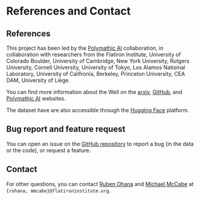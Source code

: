 
# References and Contact

## References

This project has been led by the <a href="https://polymathic-ai.org/"> Polymathic AI</a> collaboration, in collaboration with researchers from the Flatiron Institute, University of Colorado Boulder, University of Cambridge, New York University, Rutgers University, Cornell University, University of Tokyo, Los Alamos Natioinal Laboratory, University of Califronia, Berkeley, Princeton University, CEA DAM, University of Liège.

You can find more information about the Well on the [arxiv](arxiv), [GitHub](https://github.com/PolymathicAI/the_well), and [Polymathic AI](https://polymathic-ai.org/) websites.

The dataset have are also accessible through the [Hugging Face](huggingface) platform.

## Bug report and feature request

You can open an issue on the [GitHub repository](https://github.com/PolymathicAI/the_well/issues) to report a bug (in the data or the code), or request a feature.

## Contact
For other questions, you can contact [Ruben Ohana](https://rubenohana.github.io/) and [Michael McCabe](https://mikemccabe210.github.io/) at $\texttt{\{rohana, mmcabe\}@flatironinstitute.org}$.
